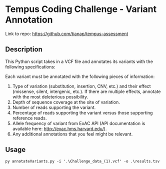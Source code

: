 # Tempus Coding Challenge  - Variant Annotation

Link to repo: https://github.com/tianap/tempus-assessment

## Description
This Python script takes in a VCF file and annotates its variants with the following specifications:

Each variant must be annotated with the following pieces of information:
1. Type of variation (substitution, insertion, CNV, etc.) and their effect (missense, silent,
intergenic, etc.). If there are multiple effects, annotate with the most deleterious
possibility.
2. Depth of sequence coverage at the site of variation.
3. Number of reads supporting the variant.
4. Percentage of reads supporting the variant versus those supporting reference reads.
5. Allele frequency of variant from ExAC API (API documentation is available here:
http://exac.hms.harvard.edu/).
6. Any additional annotations that you feel might be relevant.

## Usage
```py annotateVariants.py -i '.\Challenge_data_(1).vcf' -o .\results.tsv```


